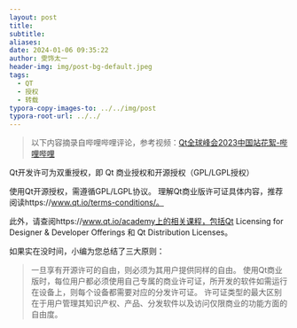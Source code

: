 ```yaml
---
layout: post
title: 
subtitle: 
aliases: 
date: 2024-01-06 09:35:22
author: 雯饰太一
header-img: img/post-bg-default.jpeg
tags:
  - QT
  - 授权
  - 转载
typora-copy-images-to: ../../img/post
typora-root-url: ../../
---
```

> 以下内容摘录自哔哩哔哩评论，参考视频：[Qt全球峰会2023中国站花絮-哔哩哔哩](https://b23.tv/wCYEsQ6)

Qt开发许可为双重授权，即 Qt 商业授权和开源授权（GPL/LGPL授权）

使用Qt开源授权，需遵循GPL/LGPL协议。
理解Qt商业版许可证具体内容，推荐阅读https://www.qt.io/terms-conditions/。

此外，请查阅https://www.qt.io/academy上的相关课程，包括Qt Licensing for Designer & Developer Offerings 和 Qt Distribution Licenses。
 
如果实在没时间，小编为您总结了三大原则：
> 一旦享有开源许可的自由，则必须为其用户提供同样的自由。
> 使用Qt商业版时，每位用户都必须使用自己专属的商业许可证，所开发的软件如需运行在设备上，则每个设备都需要对应的分发许可证。
> 许可证类型的最大区别在于用户管理其知识产权、产品、分发软件以及访问仅限商业的功能方面的自由度。



